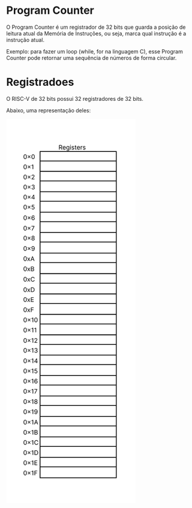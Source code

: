 # Program Counter

O Program Counter é um registrador de 32 bits que guarda a posição de leitura atual da Memória de Instruções, ou seja, marca qual instrução é a instrução atual.

Exemplo: para fazer um loop (while, for na linguagem C), esse Program Counter pode retornar uma sequência de números de forma circular.

# Registradoes

O RISC-V de 32 bits possui 32 registradores de 32 bits.

Abaixo, uma representação deles:

![registers](registers.png)
